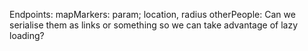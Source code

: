 Endpoints: 
    mapMarkers: param; location, radius
    otherPeople: Can we serialise them as links or something so we can take advantage of lazy loading?
